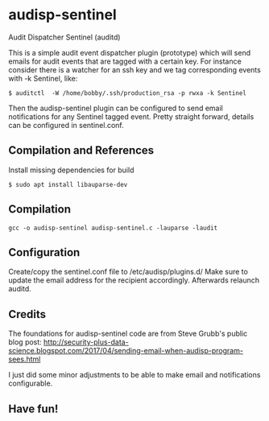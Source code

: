 # audisp-sentinel
Audit Dispatcher Sentinel (auditd)

This is a simple audit event dispatcher plugin (prototype) which will send emails for audit events that are tagged with a certain key. For instance consider there is a watcher for an ssh key and we tag corresponding events with -k Sentinel, like:

```$ auditctl  -W /home/bobby/.ssh/production_rsa -p rwxa -k Sentinel```

Then the audisp-sentinel plugin can be configured to send email notifications for any Sentinel tagged event.
Pretty straight forward, details can be configured in sentinel.conf.

## Compilation and References 

Install missing dependencies for build
```$ sudo apt install libaudit-dev
$ sudo apt install libauparse-dev
```

## Compilation

```gcc -o audisp-sentinel audisp-sentinel.c -lauparse -laudit```

## Configuration

Create/copy the sentinel.conf file to /etc/audisp/plugins.d/
Make sure to update the email address for the recipient accordingly.
Afterwards relaunch auditd.

## Credits
The foundations for audisp-sentinel code are from Steve Grubb's public blog post:
http://security-plus-data-science.blogspot.com/2017/04/sending-email-when-audisp-program-sees.html

I just did some minor adjustments to be able to make email and notifications configurable.

## Have fun!
